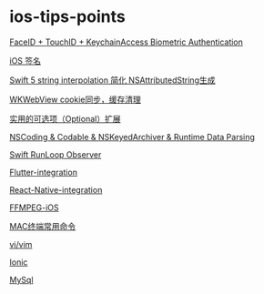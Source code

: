 # ios-tips-points

[FaceID + TouchID + KeychainAccess Biometric Authentication
](FaceIDOrTouchID.md)

[iOS 签名](Signature.md)

[Swift 5 string interpolation 简化 NSAttributedString生成](https://github.com/temagit/TTText/blob/master/README.md)

[WKWebView cookie同步，缓存清理](WkWebView.md)

[实用的可选项（Optional）扩展](Swift-Optional.md)

[NSCoding & Codable & NSKeyedArchiver & Runtime Data Parsing](./NSCoding&Codable.md)

[Swift RunLoop Observer](SwiftRunLoopObserver.md)

[Flutter-integration](https://github.com/temagit/Hybrid-Flutter/blob/master/README.md)

[React-Native-integration](https://github.com/temagit/Hybrid-React-Native/blob/master/README.md)

[FFMPEG-iOS](ffmpeg.md)

[MAC终端常用命令](mac-script)

[vi/vim](vi-vim.md)

[Ionic](./Ionic.md)

[MySql](./MySql/MySql.md)





